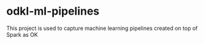 # odkl-ml-pipelines
This project is used to capture machine learning pipelines created on top of Spark as OK
